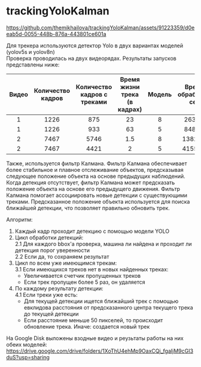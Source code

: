 ﻿# trackingYoloKalman



https://github.com/themikhailova/trackingYoloKalman/assets/91223359/d0eeab5d-0055-448b-876a-443801ce601a


Для трекера используются детектор Yolo в двух вариантах моделей (yolov5s и yolov8n)  
Проверка проводилась на двух видеорядах. Результаты запусков представлены ниже:  

|     Видео      | Количество кадров | Количество кадров с треками  | Время жизни трека (в кадрах) | Модель | Время обработки, сек| Среднее fps |
|     :---:      |       :---:       |             :---:            |             :---:            |  :---: |        :---:        |    :---:    |
|       1        |        1226       |              875             |               23             |    8   |        263.94       |    4.65     |
|       1        |        1226       |              933             |               63             |    5   |        848.37       |    1.45     |
|       2        |        7467       |              5746            |              1.5             |    8   |        1382.75      |    5.40     |
|       2        |        7467       |              4421            |                2             |    5   |        4155.52      |    1.80     |

Также, используется фильтр Калмана. Фильтр Калмана обеспечивает более стабильное и плавное отслеживание объектов, предсказывая следующее положение объекта на основе предыдущих наблюдений. Когда детекция отсутствует, фильтр Калмана может предсказать положение объекта на основе его предыдущего движения. Фильтр Калмана помогает ассоциировать новые детекции с существующими треками. Предсказанное положение объекта используется для поиска ближайшей детекции, что позволяет правильно обновить трек.   

Алгоритм:
1. Каждый кадр проходит детекцию с помощью модели YOLO
2. Цикл обработки детекций:  
   2.1 Для каждого bbox'а проверка, машина ли найдена и проходит ли детекция порог уверенности  
   2.2 Если да, то сохраняем результат  
3. Цикл по всем уже имеющимся трекам:  
   3.1 Если имеющихся треков нет в новых найденных треках:  
   - Увеличивается счетчик пропущенных треков  
   - Если трек пропущен более 5 раз, он удаляется  
4. По каждому результату детекции:  
   4.1 Если треки уже есть:  
   - Для текущей детекции ищется ближайший трек с помощью евклидова расстояния от предсказанного центра текущего трека до текущей детекции  
   - Если расстояние меньше 50 пикселей, то происходит обновление трека. Иначе: создается новый трек  


На Google Disk выложены взодные видео и реузьтаты работы на них обеих моделей: https://drive.google.com/drive/folders/1XoThU4ehMp9OaxCQj_fgaIjM9cGI3duS?usp=sharing  
